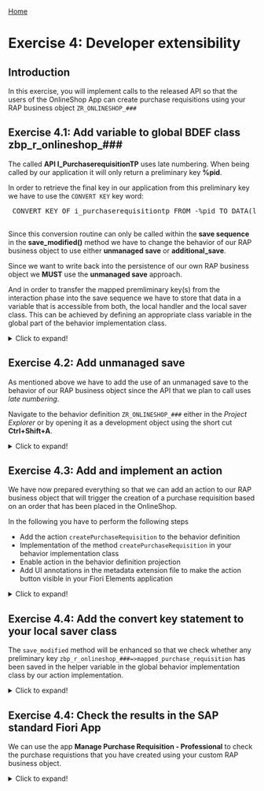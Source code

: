 [Home ](../../README.md)  

# Exercise 4: Developer extensibility

## Introduction

In this exercise, you will implement calls to the released API so that the users of the OnlineShop App can create purchase requisitions using your RAP business object `ZR_ONLINESHOP_###`

## Exercise 4.1: Add variable to global BDEF class zbp_r_onlineshop_###


 The called **API I_PurchaserequisitionTP** uses late numbering. When being called by our application it will only return a preliminary key **%pid**.
 
 In order to retrieve the final key in our application from this preliminary key we have to use the `CONVERT KEY` key word:     
 
<pre lang="ABAP">
 CONVERT KEY OF i_purchaserequisitiontp FROM <fs_pr_mapped>-%pid TO DATA(ls_pr_key).
 </pre>
 
 Since this conversion routine can only be called within the **save sequence** in the **save_modified()** method we have to change the behavior of our RAP business object to use either **unmanaged save** or **additional_save**.   

 Since we want to write back into the persistence of our own RAP business object we **MUST** use the **unmanaged save** approach.   

And in order to transfer the mapped premliminary key(s) from the interaction phase into the save sequence we have to store that data in a variable that is accessible from both, the local handler and the local saver class. This can be achieved by defining an appropriate class variable in the global part of the behavior implementation class.   

 <details>
  <summary>Click to expand!</summary>

  Open the behavior implementation class `zbp_r_onlineshop_###` and switch to tab `Global class`

  ![unmanaged save](images/480_unmanaged_save.png)  
  
  We will define a variable that will hold the response of our (to be implemented) API call:  

<pre lang="ABAP">

  CLASS zbp_r_onlineshop_### DEFINITION
  PUBLIC
  ABSTRACT
  FINAL
  FOR BEHAVIOR OF zr_onlineshop_### .

  PUBLIC SECTION.
    CLASS-DATA mapped_purchase_requisition TYPE RESPONSE FOR MAPPED i_purchaserequisitiontp.
  PROTECTED SECTION.
  PRIVATE SECTION.
  ENDCLASS.



  CLASS zbp_r_onlineshop_### IMPLEMENTATION.
  ENDCLASS.
  </pre>

 </details>

## Exercise 4.2: Add unmanaged save


As mentioned above we have to add the use of an unmanaged save to the behavior of our RAP business object since the API that we plan to call uses *late numbering*.

Navigate to the behavior definition `ZR_ONLINESHOP_###` either in the *Project Explorer* or by opening it as a development object using the short cut **Ctrl+Shift+A**.   

 <details>
  <summary>Click to expand!</summary>

  1. Open the behavior definition and add the statement `with unmanaged save` right after the `authorization master ( global )` statement.   
     In addition comment the statement that specifies the persistent table of our RAP BO `//persistent table zaonlineshop_###` since it is not possible to use both statements in the same behavior definition.    
     
     > **Note:** 
     > When the code for your project has been pre-generated the behavior definition used an behavior implementation class on node level.  
     > For the **unmanaged save** a behavior implementation class has to be specified in the same line as the **managed** key word.
     > So you can replace the code as follows:    

<pre lang="ABAP">
managed implementation in class ZBP_R_ONLINESHOP_### unique;
strict ( 2 );
with draft;

define behavior for ZR_ONLINESHOP_### alias OnlineShop
//implementation in class ZBP_R_ONLINESHOP_### unique
//persistent table zaonlineshop_###
draft table zdonlineshop_###
etag master LocalLastChangedAt
lock master total etag LastChangedAt
authorization master ( global )
with unmanaged save
</pre>

  2. Activate your changes.   

  3. After having activated your changes select the key word `unmanaged` and select **Ctrl + 1** (**Command + 1** on Mac)to start the code assistant.   

  ![unmanaged save](images/500_unmanaged_save.png)  
     
  This will add a local saver class `lsc_zr_onlineshop_###` to the local classes of your behavior implementation class. The method `save_modified` is added to the DEFINITION and the IMPLEMENTATION section of this local class (you don't need to copy the code, this is already generated):

  <pre lang="ABAP">
  CLASS lsc_zr_onlineshop_### DEFINITION INHERITING FROM cl_abap_behavior_saver.
    PROTECTED SECTION.
    METHODS save_modified REDEFINITION.
  ENDCLASS.
  </pre>

  4. Behind the line
  
  <pre lang="ABAP">
  CLASS lsc_zr_onlineshop_### IMPLEMENTATION.
  </pre>
  
  Implement the `save_modified()` method as follows 

<pre lang="ABAP">
  METHOD save_modified.

    DATA : lt_online_shop_as        TYPE STANDARD TABLE OF zaonlineshop_###,
           ls_online_shop_as        TYPE                   zaonlineshop_###,
           lt_online_shop_x_control TYPE STANDARD TABLE OF zaonlineshop_x_###.

    IF create-onlineshop IS NOT INITIAL.
      lt_online_shop_as = CORRESPONDING #( create-onlineshop MAPPING FROM ENTITY ).
      INSERT zaonlineshop_### FROM TABLE @lt_online_shop_as.
    ENDIF.

    IF update IS NOT INITIAL.
      CLEAR lt_online_shop_as.
      lt_online_shop_as = CORRESPONDING #( update-onlineshop MAPPING FROM ENTITY ).
      lt_online_shop_x_control = CORRESPONDING #( update-onlineshop MAPPING FROM ENTITY ).
      MODIFY zaonlineshop_### FROM TABLE @lt_online_shop_as.
    ENDIF.
    IF delete IS NOT INITIAL.
      LOOP AT delete-onlineshop INTO DATA(onlineshop_delete).
        DELETE FROM zaonlineshop_### WHERE order_uuid = @onlineshop_delete-OrderUUID.
        DELETE FROM zdonlineshop_### WHERE orderuuid = @onlineshop_delete-OrderUUID.
      ENDLOOP.
    ENDIF.

  ENDMETHOD.
</pre>

  5. Create a structure `zaonlineshop_x_###`.

     - Right click on your package and select **New > Other ABAP Repository Object**  
     
     - Search for `Structure`

       ![unmanaged save](images/530_unmanaged_save.png)  
       
     - Enter the required values and press **Next**  

       Name: `ZAONLINESHOP_X_###`  
       Description: `Helper structure`  

       ![unmanaged save](images/540_unmanaged_save.png)

     - Select a transport and press **Finish**  

     - Use the following code template

<pre lang="ABAP">
  @EndUserText.label : 'Helper structure'
  @AbapCatalog.enhancement.category : #NOT_EXTENSIBLE
  define structure zaonlineshop_x_### {
  order_id              : abap_boolean;
  ordered_item          : abap_boolean;
  material_group        : abap_boolean;
  price                 : abap_boolean;
  total_price           : abap_boolean;
  currency              : abap_boolean;
  order_quantity        : abap_boolean;
  delivery_date         : abap_boolean;
  purchase_requisition  : abap_boolean;
  pr_status             : abap_boolean;
  pr_creation_date      : abap_boolean;
  notes                 : abap_boolean;
  created_by            : abap_boolean;
  created_at            : abap_boolean;
  last_changed_by       : abap_boolean;
  last_changed_at       : abap_boolean;
  local_last_changed_at : abap_boolean;
  }
</pre>

   - Activate the structure

   - Change the coding in your Behavior definition

     The statement `mapping for ZAONLINESHOP_###` must be changed to `mapping for ZAONLINESHOP_### control zaonlineshop_x_### corresponding`

     <pre lang="ABAP"> 
     mapping for ZAONLINESHOP_### control zaonlineshop_x_### corresponding
     </pre>

     ![unmanaged save](images/550_unmanaged_save.png)

   - Activate your coding in local saver class in your behavior definition class

 </details>

## Exercise 4.3: Add and implement an action


We have now prepared everything so that we can add an action to our RAP business object that will trigger the creation of a purchase requisition based on an order that has been placed in the OnlineShop.   

In the following you have to perform the following steps 

- Add the action `createPurchaseRequisition` to the behavior definition 
- Implementation of the method `createPurchaseRequisition` in your behavior implementation class   
- Enable action in the behavior definition projection 
- Add UI annotations in the metadata extension file to make the action button visible in your Fiori Elements application

 <details>
  <summary>Click to expand!</summary>

1. Open the behavior definition

2. In your behavior definition after these lines;

  <pre lang="ABAP">
  validation checkOrderedItem     on save { create; field OrderItemID; }
  validation checkOrderedQuantity on save { create; field OrderItemQuantity; }
  validation checkDeliveryDate    on save { create; field DeliveryDate; }
  </pre>

  add the following statement:

  <pre lang="ABAP">
  action createPurchaseRequisition result [1] $self;
  </pre>

  Save and activate the change.

3. Click on the action name and press **Ctrl+1** (**Command+1** on Mac) to start the quick assist

   This will add the following method to the local handler class of your behavior definition which will be executed when the button of our action is pressed:  
   
   <pre lang="ABAP">
   METHODS createPurchaseRequisition FOR MODIFY
      IMPORTING keys FOR ACTION OnlineShop~createPurchaseRequisition RESULT result.
   </pre>

4. Implementation of method `createPurchaseRequisition` 
   
   The implementation of the method `createPurchaseRequisition` reuses large parts of the coding that we have used in the test class in **Exercise 1**.  
  
   In the implementation we first fill some internal tables that serve as a payload for the EML call that will create one or more purchase requisitions.  
   The preliminary id %pid that is returned via the mapped table from the API that was called is stored in a variable in the global behavior implementation class.  
   
   <pre lang="ABAP">zbp_r_onlineshop_###=>mapped_purchase_requisition-purchaserequisition = mapped_create_pr-purchaserequisition.</pre>  
   
   The code then updates the fields `OverallStatus`, `OverallStatusIndicator` and `PurchRqnCreationDate` of our RAP business object. This way it is also ensured that the save_sequence is triggered where the `CONVERT KEY` statement is used to retrieve the final key, the `PurchaseRequisitionID`.  
   
   The action finally returns via the return return parameter a table of UUID based keys of OnlineShop entities that have been processed.  
   
    
  <pre lang="ABAP">
  METHOD createPurchaseRequisition.

    DATA: purchase_requisitions      TYPE TABLE FOR CREATE I_PurchaserequisitionTP,
          purchase_requisition       TYPE STRUCTURE FOR CREATE I_PurchaserequisitionTP,
          purchase_requisition_items TYPE TABLE FOR CREATE i_purchaserequisitionTP\_PurchaseRequisitionItem,
          purchase_requisition_item  TYPE STRUCTURE FOR CREATE i_purchaserequisitiontp\\purchaserequisition\_purchaserequisitionitem,
          purchase_reqn_acct_assgmts TYPE TABLE FOR CREATE I_PurchaseReqnItemTP\_PurchaseReqnAcctAssgmt,
          purchase_reqn_acct_assgmt  TYPE STRUCTURE FOR CREATE I_PurchaseReqnItemTP\_PurchaseReqnAcctAssgmt,
          purchase_reqn_item_texts   TYPE TABLE FOR CREATE I_PurchaseReqnItemTP\_PurchaseReqnItemText,
          purchase_reqn_item_text    TYPE STRUCTURE FOR CREATE I_PurchaseReqnItemTP\_PurchaseReqnItemText,
          update_lines               TYPE TABLE FOR UPDATE ZR_OnlineShop_###\\OnlineShop,
          update_line                TYPE STRUCTURE FOR UPDATE ZR_OnlineShop_###\\OnlineShop,
          purchase_order_description TYPE c LENGTH 40.

    "read transfered order instances
    READ ENTITIES OF ZR_OnlineShop_### IN LOCAL MODE
      ENTITY OnlineShop
        ALL FIELDS WITH
        CORRESPONDING #( keys )
      RESULT DATA(OnlineShops).

    "delete instances with assigned purchase rqn number
    DELETE OnlineShops WHERE PurchaseRequisition IS NOT INITIAL.
    CHECK OnlineShops IS NOT INITIAL.

    DATA n TYPE i.
    LOOP AT OnlineShops INTO DATA(OnlineShop).
      n += 1.

      purchase_order_description = | { sy-uname } - { OnlineShop-OrderID  } |.

      "purchase requisition
      purchase_requisition = VALUE #(  %cid                      = |My%CID_{ n }|
                                        purchaserequisitiontype  = 'NB'
                                        PurReqnDescription = purchase_order_description
                                         ) .
      APPEND purchase_requisition TO purchase_requisitions.

      "purchase requisition item
      purchase_requisition_item = VALUE #(
                                         %cid_ref = |My%CID_{ n }|
                                         %target  = VALUE #(  (
                                                       %cid                         = |My%ItemCID_{ n }|
                                                       plant                        = '1010'  "Plant 01 (DE)
                                                       accountassignmentcategory    = 'U'  "unknown
*                                                       PurchaseRequisitionItemText  = OnlineShop-ProductText.  "info automatically retrieved from I_Product
                                                       requestedquantity            = OnlineShop-OrderItemQuantity
                                                       baseunit                     = OnlineShop-BaseUnit
                                                       purchaserequisitionprice     = OnlineShop-OrderItemPrice
                                                       purreqnitemcurrency          = OnlineShop-Currency
                                                       Material                     = OnlineShop-OrderItemID
                                                       materialgroup                = OnlineShop-ProductGroup
                                                       purchasinggroup              = '001'
                                                       purchasingorganization       = '1010'
                                                       DeliveryDate                 = OnlineShop-DeliveryDate   "format: yyyy-mm-dd (at least 10 days)
                                                       ) ) ).
      APPEND purchase_requisition_item TO purchase_requisition_items.

      "purchase requisition account assignment
      purchase_reqn_acct_assgmt = VALUE #(
                                           %cid_ref = |My%ItemCID_{ n }|
                                           %target  = VALUE #( (
                                                        %cid       = |My%AccntCID_{ n }|
                                                        CostCenter = 'JMW-COST'
                                                        GLAccount  = '0000400000' ) ) ) .
      APPEND purchase_reqn_acct_assgmt TO purchase_reqn_acct_assgmts .

      "purchase requisition item text
      purchase_reqn_item_text =  VALUE #(
                                          %cid_ref = |My%ItemCID_{ n }|
                                          %target  = VALUE #( (
                                                       %cid           = |My%TextCID_{ n }|
                                                       textobjecttype = 'B01'
                                                       language       = 'E'
                                                       plainlongtext  = OnlineShop-Notes
                                                   )  )  ) .
      APPEND purchase_reqn_item_text TO purchase_reqn_item_texts.
    ENDLOOP.

    "create the purchase requisitions
    IF OnlineShops IS NOT INITIAL.
      "purchase requisition
      MODIFY ENTITIES OF i_purchaserequisitiontp
        ENTITY purchaserequisition
          CREATE FIELDS ( purchaserequisitiontype )
          WITH purchase_requisitions
        "purchase requisition item
        CREATE BY \_purchaserequisitionitem
          FIELDS ( plant
                   accountassignmentcategory
*                   purchaserequisitionitemtext
                   requestedquantity
                   baseunit
                   purchaserequisitionprice
                   purreqnitemcurrency
                   Material
                   materialgroup
                   purchasinggroup
                   purchasingorganization
                   DeliveryDate
                )
        WITH purchase_requisition_items
      "purchase reqn account assignment
      ENTITY purchaserequisitionitem
        CREATE BY \_purchasereqnacctassgmt
            FIELDS ( CostCenter
                     GLAccount
                     Quantity
                     BaseUnit )
            WITH purchase_reqn_acct_assgmts
        "purchase reqn item text
        CREATE BY \_purchasereqnitemtext
            FIELDS ( plainlongtext )
            WITH purchase_reqn_item_texts
      REPORTED DATA(reported_create_pr)
      MAPPED   DATA(mapped_create_pr)
      FAILED   DATA(failed_create_pr).
    ENDIF.

    "retrieve the generated
    zbp_r_onlineshop_###=>mapped_purchase_requisition-purchaserequisition = mapped_create_pr-purchaserequisition.

    "set a flag to check in the save sequence that purchase requisition has been created
    "the correct value for PurchaseRequisition has to be calculated in the save sequence using convert key
    LOOP AT keys INTO DATA(key).
      IF line_exists( onlineshops[ OrderUUID = key-OrderUUID ] ).
*        update_line-DirtyFlag              = abap_true.
        update_line-%tky                   = key-%tky.
        update_line-OverallStatus          = c_overall_status-submitted. "'Submitted / Approved'.
        update_line-OverallStatusIndicator = c_overall_status-submitted_code. "3.
        update_line-PurchRqnCreationDate   = cl_abap_context_info=>get_system_date(  ).
        APPEND update_line TO update_lines.
      ENDIF.
    ENDLOOP.

    MODIFY ENTITIES OF ZR_OnlineShop_### IN LOCAL MODE
      ENTITY OnlineShop
        UPDATE
*        FIELDS ( DirtyFlag OverallStatus OverallStatusIndicator PurchRqnCreationDate )
        FIELDS ( OverallStatus OverallStatusIndicator PurchRqnCreationDate )
        WITH update_lines
      REPORTED reported
      FAILED failed
      MAPPED mapped.

    IF failed IS INITIAL.
      "Read the changed data for action result
      READ ENTITIES OF ZR_OnlineShop_### IN LOCAL MODE
        ENTITY OnlineShop
          ALL FIELDS WITH
          CORRESPONDING #( keys )
        RESULT DATA(result_read).
      "return result entities
      result = VALUE #( FOR result_order IN result_read ( %tky   = result_order-%tky
                                                          %param = result_order ) ).
    ENDIF.


  ENDMETHOD.
  </pre> 

5. In your projection behavior definition `ZC_ONLINESHOP_###`. 

   ![local saver class](images/615_converted_key_saver_class.png)   

  add the following code to enable the action:

   <pre lang="ABAP">
   use action createPurchaseRequisition;
   </pre>

6. Save and activate the change.
7. The action will become visible in the Fiori elements application by the following lines in your meta data extension file that we added already in exercise 3:

<pre lang="ABAP">
  @UI.lineItem:       [{ position: 84, label: 'Purchase requisition nbr.', importance: #HIGH },
            { type: #FOR_ACTION, dataAction: 'createPurchaseRequisition', label: 'Create purchase requisition' } ] //Submit Order | Create purchase requisition|
  @UI.identification: [
                       { type: #FOR_ACTION, dataAction: 'createPurchaseRequisition',
                         label: 'Create purchase requisition' }]  //Submit Order | Create purchase requisition|
  @UI.fieldGroup: [{ qualifier: 'PurchReq', position: 22, label: 'Purchase requisition number' }]  //PurchReq
  PurchaseRequisition;
</pre>
  
 
  </details>

## Exercise 4.4: Add the convert key statement to your local saver class

The `save_modified`  method will be enhanced so that we check whether any preliminary key `zbp_r_onlineshop_###=>mapped_purchase_requisition` has been saved in the helper variable in the global behavior implementation class by our action implementation.   

 <details>
  <summary>Click to expand!</summary>

1. Open the method `save_modified` in your local saver class `lsc_zr_onlineshop_###`. 

![local saver class](images/621_converted_key_saver_class.png)   

2. After the implementation of the **create**, **update** and **delete** statements (see in the above picture):  

  <pre lang="ABAP">
    IF update IS NOT INITIAL.
      CLEAR lt_online_shop_as.
      lt_online_shop_as = CORRESPONDING #( update-onlineshop MAPPING FROM ENTITY ).
      lt_online_shop_x_control = CORRESPONDING #( update-onlineshop MAPPING FROM ENTITY ).
      MODIFY zaonlineshop_### FROM TABLE @lt_online_shop_as.
    ENDIF.
    IF delete IS NOT INITIAL.
      LOOP AT delete-onlineshop INTO DATA(onlineshop_delete).
        DELETE FROM zaonlineshop_### WHERE order_uuid = @onlineshop_delete-OrderUUID.
        DELETE FROM zdonlineshop_### WHERE orderuuid = @onlineshop_delete-OrderUUID.
      ENDLOOP.
    ENDIF.
    </pre>

   add the following coding to retrieve the semantic key from the called API:

  <pre lang="ABAP">
  IF zbp_r_onlineshop_###=>mapped_purchase_requisition IS NOT INITIAL AND update IS NOT INITIAL.
    LOOP AT zbp_r_onlineshop_###=>mapped_purchase_requisition-purchaserequisition ASSIGNING FIELD-SYMBOL(&lt;fs_pr_mapped&gt;).
      CONVERT KEY OF i_purchaserequisitiontp FROM &lt;fs_pr_mapped&gt;-%pid TO DATA(ls_pr_key).
      &lt;fs_pr_mapped&gt;-purchaserequisition = ls_pr_key-purchaserequisition.
    ENDLOOP.
    LOOP AT update-onlineshop INTO  DATA(ls_online_shop) WHERE %control-OverallStatus = if_abap_behv=>mk-on.
      " Creates internal table with instance data
      DATA(creation_date) = cl_abap_context_info=>get_system_date(  ).
      UPDATE zaonlineshop_### SET purchase_requisition = @ls_pr_key-purchaserequisition,
                                  purch_rqn_creation_date = @creation_date WHERE order_uuid = @ls_online_shop-OrderUUID.
    ENDLOOP.

  ENDIF.  
  </pre>

  Save and activate your changes. 

  </details>   
  
## Exercise 4.4: Check the results in the SAP standard Fiori App


We can use the app **Manage Purchase Requisition - Professional** to check the purchase requistions that you have created using your custom RAP business object.   

 <details>
  <summary>Click to expand!</summary>
  
  > **Note**
  > Before checking the results in the ADT Fiori Elements preview make sure to clear the cache by pressing **F12** and by selecting **clear cache and refresh**. Otherwise you might run into the issue that the button of the action is visible but not functional.   

 
  1. Open the Fiori Elements Preview of your Online Shop App and create an order. 

  2. Press on the button to create a purchase requisition.    

     **Fiori Elements Preview**   
     ![Manage Purchase Requistion - Professional](images/620_action.png)  

  3. In a preconfigured appliance system the app can be started using the local Fiori Launchpad.
 
     https://xxx.xxx.xxx.xxx:44301/sap/bc/ui2/flp?sap-client=100&sap-language=EN#PurchaseRequisition-maintain

     https://xxx.xxx.xxx.xxx:34.233.103.22:44301/sap/bc/ui2/flp?sap-client=100&sap-language=EN#PurchaseRequisition-maintain 

     **Manage Purchase Requistion - SAP standard application**   
     ![Manage Purchase Requistion - Professional](images/610_action.png)  
     
     
 
 
 </details>



